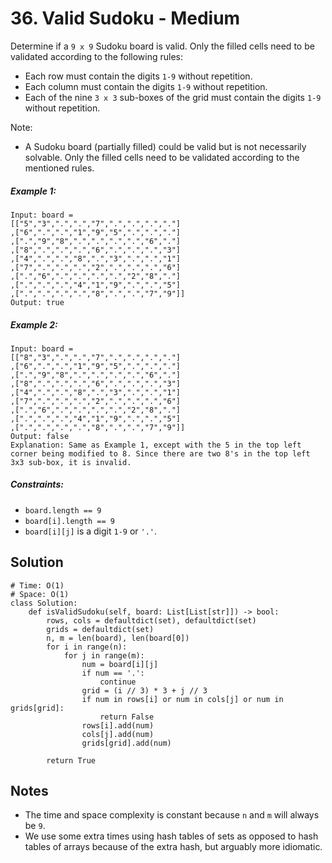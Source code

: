 # 36. Valid Sudoku - Medium

Determine if a `9 x 9` Sudoku board is valid. Only the filled cells need to be validated according to the following rules:

- Each row must contain the digits `1-9` without repetition.
- Each column must contain the digits `1-9` without repetition.
- Each of the nine `3 x 3` sub-boxes of the grid must contain the digits `1-9` without repetition.

Note:

- A Sudoku board (partially filled) could be valid but is not necessarily solvable.
Only the filled cells need to be validated according to the mentioned rules.


##### Example 1:

```
Input: board = 
[["5","3",".",".","7",".",".",".","."]
,["6",".",".","1","9","5",".",".","."]
,[".","9","8",".",".",".",".","6","."]
,["8",".",".",".","6",".",".",".","3"]
,["4",".",".","8",".","3",".",".","1"]
,["7",".",".",".","2",".",".",".","6"]
,[".","6",".",".",".",".","2","8","."]
,[".",".",".","4","1","9",".",".","5"]
,[".",".",".",".","8",".",".","7","9"]]
Output: true
```

##### Example 2:

```
Input: board = 
[["8","3",".",".","7",".",".",".","."]
,["6",".",".","1","9","5",".",".","."]
,[".","9","8",".",".",".",".","6","."]
,["8",".",".",".","6",".",".",".","3"]
,["4",".",".","8",".","3",".",".","1"]
,["7",".",".",".","2",".",".",".","6"]
,[".","6",".",".",".",".","2","8","."]
,[".",".",".","4","1","9",".",".","5"]
,[".",".",".",".","8",".",".","7","9"]]
Output: false
Explanation: Same as Example 1, except with the 5 in the top left corner being modified to 8. Since there are two 8's in the top left 3x3 sub-box, it is invalid.
```

##### Constraints:

- `board.length == 9`
- `board[i].length == 9`
- `board[i][j]` is a digit `1-9` or `'.'`.

## Solution

```
# Time: O(1)
# Space: O(1)
class Solution:
    def isValidSudoku(self, board: List[List[str]]) -> bool:
        rows, cols = defaultdict(set), defaultdict(set)
        grids = defaultdict(set)
        n, m = len(board), len(board[0])
        for i in range(n):
            for j in range(m):
                num = board[i][j]
                if num == '.':
                    continue
                grid = (i // 3) * 3 + j // 3
                if num in rows[i] or num in cols[j] or num in grids[grid]:
                    return False
                rows[i].add(num)
                cols[j].add(num)
                grids[grid].add(num)
        
        return True
```

## Notes
- The time and space complexity is constant because `n` and `m` will always be `9`.
- We use some extra times using hash tables of sets as opposed to hash tables of arrays because of the extra hash, but arguably more idiomatic.